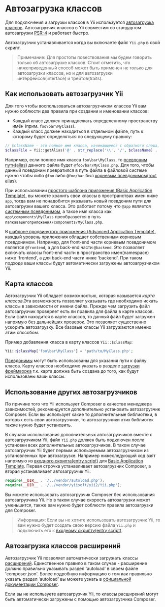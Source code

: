 Автозагрузка классов
=================

Для подключения и загрузки классов в Yii используется [автозагрузка классов](http://www.php.net/manual/ru/language.oop5.autoload.php). Автозагрузчик классов в Yii совместим со стандартом автозагрузки [PSR-4](https://github.com/php-fig/fig-standards/blob/master/proposed/psr-4-autoloader/psr-4-autoloader.md) и работает быстро.

Автозагрузчик устанавливается когда вы включаете файл `Yii.php` в свой скрипт.

> Примечание: Для простоты повествования мы будем говорить только об автозагрузке классов. Стоит отметить, что нижеприведенный способ может быть применен не только для автозагрузки классов, но и для автозагрузки интерфейсов(interface) и трейтов(traits).
  


Как использовать автозагрузчик Yii <a name="using-yii-autoloader"></a>
------------------------

Для того чтобы воспользоваться автозагрузчиком классов Yii вам нужно соблюсти два правила при создании и именовании классов:

* Каждый класс должен принадлежать определенному пространству имён  (прим. `foo\bar\MyClass`).
* Каждый класс должен находиться в отдельном файле, путь к которому будет определяться по следующему правилу:

```php
// $className - это полное имя класса, начинающееся с обратного слэша, т.е. \
$classFile = Yii::getAlias('@' . str_replace('\\', '/', $className) . '.php');
```

Например, если полное имя класса `foo\bar\MyClass`, то  [псевдоним пути(alias)](concept-aliases.md) данного файла будет 
`@foo/bar/MyClass.php`. Для того, чтобы данный псевдоним превратился в путь файла в файловой системе нужно чтобы либо `@foo` либо `@foo/bar` был [корневым псевдонимом(root alias)](concept-aliases.md#defining-aliases).

При использовании [простого шаблона приложения (Basic Application Template)](start-basic.md), вы можете хранить свои классы в пространствах имен ниже `app`, тогда вам не понадобится указывать новый псевдоним пути для автозагрузки вашего класса. Это работает потому что
`@app` является [системным псевдонимом](concept-aliases.md#predefined-aliases), а такое имя класса как `app\components\MyClass`
преобразуется в путь 
`папкавашегоприложения/components/MyClass.php`.


В [шаблоне продвинутого приложения (Advanced Application Template)](tutorial-advanced-app.md), каждый уровень приложения обладает собственным корневым псевдонимом. Например, для front-end части корневым псевдонимом является `@frontend`, а для back-end части `@backend`. Это позволяет включать классы front-end части в пространство имен(namespace) ниже 'frontend', а для back-end части ниже 'backend'. При таком подходе ваши классы будут автоматически загружены автозагрузчиком Yii.


Карта классов <a name="class-map"></a>
---------

Автозагрузчик Yii обладает возможностью, которая называется *карта классов*.Эта возможность позволяет указывать где необходимо искать классы в зависимости от имени файла.
Прежде чем загрузить файл автозагрузчик проверяет есть ли правила для файла в карте классов. Если файл находится в карте классов, то данный файл будет загружен напрямую без дальнейших проверок.
Это позволяет существенно ускорить автозагрузку. Все базовые классы Yii загружаются именно этим способом.

Пример добавления класса в карту классов `Yii::$classMap`:

```php
Yii::$classMap['foo\bar\MyClass'] = 'path/to/MyClass.php';
```

[Псевдонимы](concept-aliases.md) могут быть использованы для указания пути к файлу класса. Карту классов необходимо указать в разделе [загрузки фреймворка](runtime-bootstrapping.md) т.к. карта должна быть создана до того, как будут использованы ваши классы.


Использование других автозагрузчиков <a name="using-other-autoloaders"></a>
-----------------------

По причине того что Yii использует Composer в качестве менеджера зависимостей, рекомендуется дополнительно установить автозагрузчик Composer. Если вы использует какие то дополнительные библиотеки, в которых есть свои автозагрузчики, то автозагрузчики этих библиотек также нужно будет установить.

В случаях использования дополнительных автозагрузчиков вместе с автозагрузчиком Yii, файл `Yii.php` должен быть подключен *после* установки всех дополнительных автозагрузчиков. В таком случае автозагрузчик Yii будет первым используемым автозагрузчиком из установленных при  автозагрузке. Например нижеследующий код взят напрямую из [входного скрипта(entry script)](structure-entry-scripts.md) для [Basic Application Template](start-basic.md). Первая строчка устанавливает автозагрузчик Composer, а вторая устанавливает автозагрузчик Yii.

```php
require(__DIR__ . '/../vendor/autoload.php');
require(__DIR__ . '/../vendor/yiisoft/yii2/Yii.php');
```

Вы можете использовать автозагрузчик Composer бес использования автозагрузчика Yii. Но в таком случае скорость автозагрузки может уменьшится, также вам нужно будет соблюсти правила автозагрузки для Composer.

> Информация: Если вы не хотите использовать автозагрузчик Yii, то вам нужно будет создать свою версию файла `Yii.php` 
   и подключить его к [входному скрипту(entry script)](structure-entry-scripts.md).


Автозагрузка классов расширений <a name="autoloading-extension-classes"></a>
-----------------------------

Автозагрузчик Yii позволяет автоматически загружать классы [расширений](structure-extensions.md). Единственное правило в таком случае - расширение должно правильно указывать раздел 'autoload' в своем файле 'composer.json'. Более подробную информацию о том как правильно  указать раздел 'autoload' вы можете узнать в [официальной документации Composer](https://getcomposer.org/doc/04-schema.md#autoload).

Если вы не используете автозагрузчик Yii, то классы расширений могут быть автоматически загружены с помощью автозагрузчика Composer.

